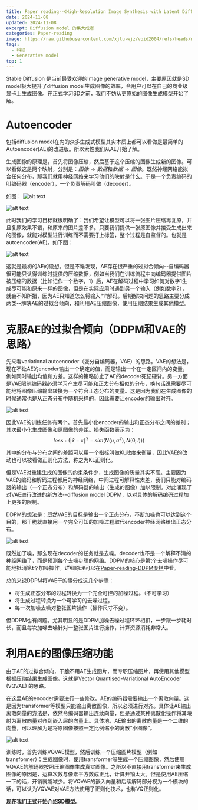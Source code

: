 ```yaml
---
title: Paper reading--《High-Resolution Image Synthesis with Latent Diffusion Models》
date: 2024-11-08
updated: 2024-11-08
excerpt: Diffusion model 的集大成者
categories: Paper-reading
image: https://raw.githubusercontent.com/xjtu-wjz/void2004/refs/heads/main/pics_for_post/_2024-11-08%20142919.webp
tags:
  - 科研
  - Generative model
top: 1
---
```


Stable Diffusion 是当前最受欢迎的Image generative model，主要原因就是SD model极大提升了diffusion model生成图像的效率，令用户可以在自己的商业级显卡上生成图像。在正式学习SD之前，我们不妨从更原始的图像生成模型开始了解。

# Autoencoder
包括diffusion model在内的众多生成式模型其实本质上都可以看做是最简单的Autoencoder(AE)的改进版。所以索性我们从AE开始了解。

生成图像的原理是，首先将图像压缩，然后基于这个压缩的图像生成新的图像。可以看做这是两个映射，分别是：$图像 → 数据$和$数据 → 图像$。既然神经网络能拟合任何分布，那我们就用神经网络来学习他们的映射是什么。于是一个负责编码的叫编码器（encoder），一个负责解码叫做（decoder）。

如图：
![alt text](../../materials/SD1.png)

![alt text](../../materials/SD2.png)

此时我们的学习目标就很明确了：我们希望让模型可以将一张图片压缩再复原，并且复原效果不错，和原来的图片差不多。只要我们提供一张原图像并接受生成出来的图像，就能对模型进行训练而不需要打上标签，整个过程是自监督的。也就是autoencoder(AE)。如下图：

![alt text](../../materials/SD3.png)

这就是最初的AE的设想。但是不难发现，AE存在很严重的过拟合倾向--自编码器很可能只认得训练时提供的压缩数据，例如当我们在训练流程中向编码器提供图片被压缩的数据（比如记作一个数字，1）后，AE在解码过程中学习如何对数字1生成尽可能和原来一样的图像，但是在实际应用时遇到另一个输入（例如数字2），就会不知所措，因为AE只知道怎么将输入“1”解码。后期解决问题的思路主要分成两类--解决AE的过拟合倾向，和利用AE压缩图像，使用压缩结果生成其他模型。

# 克服AE的过拟合倾向（DDPM和VAE的思路）
先来看variational autoencoder（变分自编码器，VAE）的思路。VAE的想法是，现在不让AE的encoder输出一个确定的值，而是输出一个在一定区间内的变量，例如同时输出均值和方差。这样的策略防止了AE的decoder死记硬背。另一方面是VAE限制编码器必须学习产生尽可能和正太分布相似的分布，换句话说需要尽可能地将图像压缩输出转换为一个符合正态分布的变量。这是因为我们在生成图像的时候通常也是从正态分布中随机采样的，因此需要让encoder的输出对齐。

![alt text](../../materials/SD4.png)


因此VAE的训练任务有两个。首先最小化encoder的输出和正态分布之间的差别；其次最小化生成图像和原图像的差距。损失函数表示为：
$$loss: (|\hat{x} - x\|^2 - sim(N(\mu, \sigma^2), N(0, I)))$$

其中的分布与分布之间的差距可以用一个指标叫做KL散度来衡量，因此VAE的改动也可以被看做正则化方法，称之为KL正则化。

但是VAE对重建生成的图像的约束条件少，生成图像的质量其实不高。主要因为VAE的编码和解码过程都用的神经网络，中间过程可解释性太差，我们只能对编码器的输出（一个正态分布）和解码器的输出（生成的图像）加以限制。对此涌现了对VAE进行改进的新方法--diffusion model DDPM，以对具体的解码编码过程加上更多的限制。

DDPM的想法是：既然VAE的目标是输出一个正态分布，不断加噪也可以达到这个目的，那干脆就直接用一个完全可知的加噪过程取代encoder神经网络给出正态分布。

![alt text](../../materials/SD5.png)

既然加了噪，那么现在decoder的任务就是去噪。decoder也不是一个解释不清的神经网络了，而是预测每个去噪步骤的网络。DDPM的核心是第t个去噪操作尽可能地抵消第t个加噪操作。详细原理可以在[Paper-reading-DDPM专栏](https://www.void2024.top/posts/Denoising%20Diffusion%20Probabilistic%20Models)中看。

总的来说DDPM将VAE干的事分成这几个步骤：
- 将生成正态分布的过程转换为一个完全可控的加噪过程。（不可学习）
- 将生成过程转换为一个可学习的去噪过程。
- 每一次加噪去噪对整张图片操作（操作尺寸不变）。

但DDPM也有问题。尤其明显的是DDPM加噪去噪过程环环相扣，一步跟一步耗时长，而且每次加噪去噪针对一整张图片进行操作，计算资源消耗非常大。

# 利用AE的图像压缩功能
由于AE的过拟合倾向，干脆不用AE生成图片，而专职压缩图片，再使用其他模型根据压缩结果生成图像。这就是Vector Quantised-Variational AutoEncoder (VQVAE) 的思路。

在这里AE的encoder需要进行一些修改。AE的编码器需要输出一个离散向量。这是因为transformer等模型只能输出离散图像，所以必须进行对齐。具体让AE输出离散向量的方法是，依然令编码器输出连续向量，但是通过某种离散化操作将其映射为离散向量对齐到嵌入层的向量上。具体地，AE输出的离散向量是一个二维的向量，可以理解为是将原图像按照一定比例缩小的离散“小图像”。

![alt text](../../materials/SD6.png)

训练时，首先训练VQVAE模型，然后训练一个压缩图片模型（例如transformer）；生成图像时，使用transformer等生成一个压缩图像，然后使用VQVAE的解码器按照压缩图像生成真实图像。之所以不直接用transformer来生成图像的原因是，运算次数与像素平方数成正比，计算开销太大。但是使用AE压缩一下的话，开销就能减少。将VQVAE的嵌入向量和后续解码部分视为一个模块的话，可以认为VQVAE对VAE方法使用了正则化技术，也称VQ正则化。

**现在我们正式开始介绍SD模型。**






